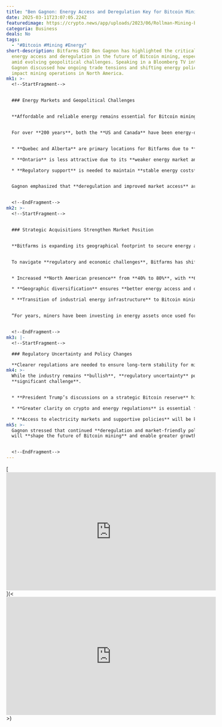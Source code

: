```yaml
---
title: "Ben Gagnon: Energy Access and Deregulation Key for Bitcoin Mining Growth"
date: 2025-03-11T23:07:05.224Z
featuredimage: https://crypto.news/app/uploads/2023/06/Rollman-Mining-brings-passive-income05.jpg.webp
categoria: Business
deals: No
tags:
  - "#Bitcoin #Mining #Energy"
short-description: Bitfarms CEO Ben Gagnon has highlighted the critical role of
  energy access and deregulation in the future of Bitcoin mining, especially
  amid evolving geopolitical challenges. Speaking in a Bloomberg TV interview,
  Gagnon discussed how ongoing trade tensions and shifting energy policies could
  impact mining operations in North America.
mk1: >-
  <!--StartFragment-->


  ### Energy Markets and Geopolitical Challenges


  **Affordable and reliable energy remains essential for Bitcoin mining success**


  For over **200 years**, both the **US and Canada** have been energy-driven economies. However, ongoing **trade tensions and tariffs** could create instability in energy markets, potentially affecting Bitcoin miners.


  * **Quebec and Alberta** are primary locations for Bitfarms due to **competitive energy pricing**.

  * **Ontario** is less attractive due to its **weaker energy market and reduced capacity**.

  * **Regulatory support** is needed to maintain **stable energy costs** and ensure long-term growth.


  Gagnon emphasized that **deregulation and improved market access** are crucial for Bitcoin miners to expand their businesses.


  <!--EndFragment-->
mk2: >-
  <!--StartFragment-->


  ### Strategic Acquisitions Strengthen Market Position


  **Bitfarms is expanding its geographical footprint to secure energy access**


  To navigate **regulatory and economic challenges**, Bitfarms has shifted its focus:


  * Increased **North American presence** from **40% to 80%**, with **66% now in the US**.

  * **Geographic diversification** ensures **better energy access and operational efficiency**.

  * **Transition of industrial energy infrastructure** to Bitcoin mining presents new growth opportunities.


  “For years, miners have been investing in energy assets once used for industries like **aluminum smelting**. As demand shifts back to North America, these resources are becoming highly valuable,” Gagnon noted.


  <!--EndFragment-->
mk3: |-
  <!--StartFragment-->

  ### Regulatory Uncertainty and Policy Changes

  **Clearer regulations are needed to ensure long-term stability for miners**
mk4: >-
  While the industry remains **bullish**, **regulatory uncertainty** poses a
  **significant challenge**.


  * **President Trump’s discussions on a strategic Bitcoin reserve** highlight growing governmental interest in Bitcoin.

  * **Greater clarity on crypto and energy regulations** is essential for industry expansion.

  * **Access to electricity markets and supportive policies** will be key to driving long-term success.
mk5: >-
  Gagnon stressed that continued **deregulation and market-friendly policies**
  will **shape the future of Bitcoin mining** and enable greater growth.


  <!--EndFragment-->
---
```

[<iframe width="560" height="315" src="https://www.youtube.com/embed/EbM4yFlaXRA?si=eg2zGwp7WO2XD8Sq" title="YouTube video player" frameborder="0" allow="accelerometer; autoplay; clipboard-write; encrypted-media; gyroscope; picture-in-picture; web-share" referrerpolicy="strict-origin-when-cross-origin" allowfullscreen></iframe>](<<iframe width="560" height="315" src="https://www.youtube.com/embed/EbM4yFlaXRA?si=eg2zGwp7WO2XD8Sq" title="YouTube video player" frameborder="0" allow="accelerometer; autoplay; clipboard-write; encrypted-media; gyroscope; picture-in-picture; web-share" referrerpolicy="strict-origin-when-cross-origin" allowfullscreen></iframe>>)